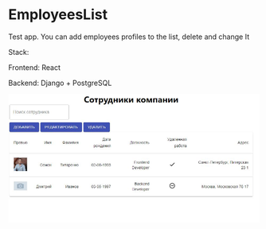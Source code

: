 # EmployeesList

Test app. You can add employees profiles to the list, delete and change It

Stack:

Frontend: React

Backend: Django + PostgreSQL

![alt text](example.png)

